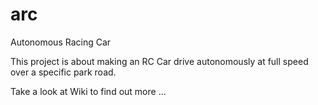 # arc
Autonomous Racing Car

This project is about making an RC Car drive autonomously at full speed over a specific park road.

Take a look at Wiki to find out more ...
